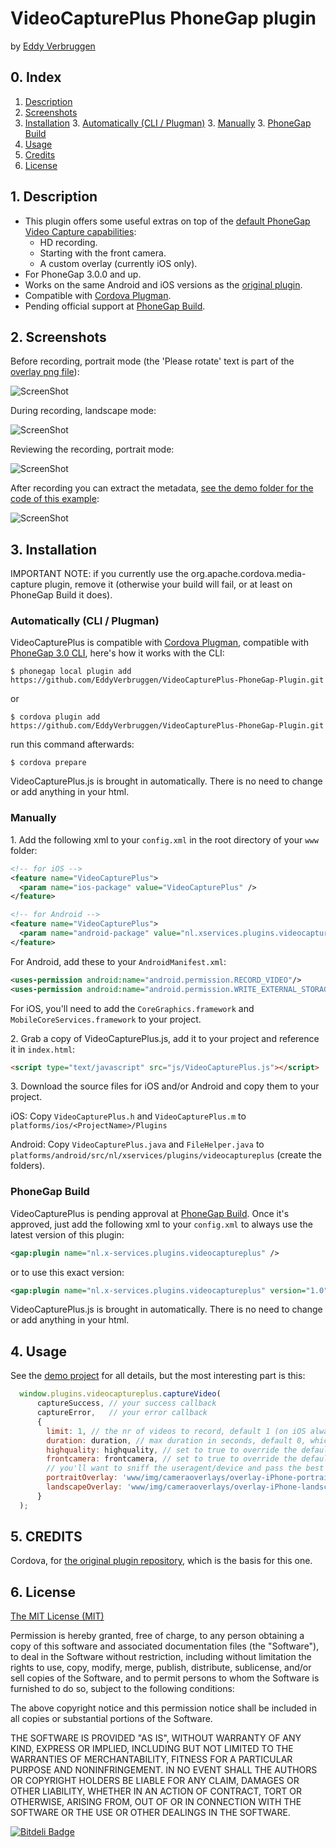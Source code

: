 # VideoCapturePlus PhoneGap plugin

by [Eddy Verbruggen](http://www.x-services.nl/blog)

## 0. Index

1. [Description](https://github.com/EddyVerbruggen/VideoCapturePlus-PhoneGap-Plugin#1-description)
2. [Screenshots](https://github.com/EddyVerbruggen/VideoCapturePlus-PhoneGap-Plugin#2-screenshots)
3. [Installation](https://github.com/EddyVerbruggen/VideoCapturePlus-PhoneGap-Plugin#3-installation)
	3. [Automatically (CLI / Plugman)](https://github.com/EddyVerbruggen/VideoCapturePlus-PhoneGap-Plugin#automatically-cli--plugman)
	3. [Manually](https://github.com/EddyVerbruggen/VideoCapturePlus-PhoneGap-Plugin#manually)
	3. [PhoneGap Build](https://github.com/EddyVerbruggen/VideoCapturePlus-PhoneGap-Plugin#phonegap-build)
4. [Usage](https://github.com/EddyVerbruggen/VideoCapturePlus-PhoneGap-Plugin#4-usage)
5. [Credits](https://github.com/EddyVerbruggen/VideoCapturePlus-PhoneGap-Plugin#5-credits)
6. [License](https://github.com/EddyVerbruggen/VideoCapturePlus-PhoneGap-Plugin#6-license)

## 1. Description

* This plugin offers some useful extras on top of the [default PhoneGap Video Capture capabilities](http://docs.phonegap.com/en/3.3.0/cordova_media_capture_capture.md.html#capture.captureVideo):
  * HD recording.
  * Starting with the front camera.
  * A custom overlay (currently iOS only).
* For PhoneGap 3.0.0 and up.
* Works on the same Android and iOS versions as the [original plugin](http://docs.phonegap.com/en/3.3.0/cordova_media_capture_capture.md.html#capture.captureVideo).
* Compatible with [Cordova Plugman](https://github.com/apache/cordova-plugman).
* Pending official support at [PhoneGap Build](https://build.phonegap.com/plugins).

## 2. Screenshots

Before recording, portrait mode (the 'Please rotate' text is part of the [overlay png file](demo/img/cameraoverlays/overlay-iPhone-portrait.png)):

![ScreenShot](screenshots/screenshot-before-recording-portrait.png)

During recording, landscape mode:

![ScreenShot](screenshots/screenshot-during-recording-landscape.png)

Reviewing the recording, portrait mode:

![ScreenShot](screenshots/screenshot-reviewing-recording-landscape.png)

After recording you can extract the metadata, [see the demo folder for the code of this example](demo):

![ScreenShot](screenshots/screenshot-after-recording.png)

## 3. Installation


IMPORTANT NOTE: if you currently use the org.apache.cordova.media-capture plugin, remove it (otherwise your build will fail, or at least on PhoneGap Build it does).


### Automatically (CLI / Plugman)
VideoCapturePlus is compatible with [Cordova Plugman](https://github.com/apache/cordova-plugman), compatible with [PhoneGap 3.0 CLI](http://docs.phonegap.com/en/3.0.0/guide_cli_index.md.html#The%20Command-line%20Interface_add_features), here's how it works with the CLI:

```
$ phonegap local plugin add https://github.com/EddyVerbruggen/VideoCapturePlus-PhoneGap-Plugin.git
```
or
```
$ cordova plugin add https://github.com/EddyVerbruggen/VideoCapturePlus-PhoneGap-Plugin.git
```
run this command afterwards:
```
$ cordova prepare
```

VideoCapturePlus.js is brought in automatically. There is no need to change or add anything in your html.

### Manually

1\. Add the following xml to your `config.xml` in the root directory of your `www` folder:
```xml
<!-- for iOS -->
<feature name="VideoCapturePlus">
  <param name="ios-package" value="VideoCapturePlus" />
</feature>
```
```xml
<!-- for Android -->
<feature name="VideoCapturePlus">
  <param name="android-package" value="nl.xservices.plugins.videocaptureplus.VideoCapturePlus" />
</feature>
```

For Android, add these to your `AndroidManifest.xml`:
```xml
<uses-permission android:name="android.permission.RECORD_VIDEO"/>
<uses-permission android:name="android.permission.WRITE_EXTERNAL_STORAGE"/>
```

For iOS, you'll need to add the `CoreGraphics.framework` and `MobileCoreServices.framework` to your project.

2\. Grab a copy of VideoCapturePlus.js, add it to your project and reference it in `index.html`:
```html
<script type="text/javascript" src="js/VideoCapturePlus.js"></script>
```

3\. Download the source files for iOS and/or Android and copy them to your project.

iOS: Copy `VideoCapturePlus.h` and `VideoCapturePlus.m` to `platforms/ios/<ProjectName>/Plugins`

Android: Copy `VideoCapturePlus.java` and `FileHelper.java` to `platforms/android/src/nl/xservices/plugins/videocaptureplus` (create the folders).

### PhoneGap Build

VideoCapturePlus is pending approval at [PhoneGap Build](http://build.phonegap.com/plugins). Once it's approved, just add the following xml to your `config.xml` to always use the latest version of this plugin:
```xml
<gap:plugin name="nl.x-services.plugins.videocaptureplus" />
```
or to use this exact version:
```xml
<gap:plugin name="nl.x-services.plugins.videocaptureplus" version="1.0" />
```

VideoCapturePlus.js is brought in automatically. There is no need to change or add anything in your html.

## 4. Usage
See the [demo project](demo) for all details, but the most interesting part is this:
```javascript
  window.plugins.videocaptureplus.captureVideo(
      captureSuccess, // your success callback
      captureError,   // your error callback
      {
        limit: 1, // the nr of videos to record, default 1 (on iOS always 1)
        duration: duration, // max duration in seconds, default 0, which is 'forever'
        highquality: highquality, // set to true to override the default low quality setting
        frontcamera: frontcamera, // set to true to override the default backfacing camera setting
        // you'll want to sniff the useragent/device and pass the best overlay based on that.. assuming iphone here
        portraitOverlay: 'www/img/cameraoverlays/overlay-iPhone-portrait.png', // put the png in your www folder
        landscapeOverlay: 'www/img/cameraoverlays/overlay-iPhone-landscape.png' // not passing an overlay means no image is shown for the landscape orientation
      }
  );
```

## 5. CREDITS ##

Cordova, for [the original plugin repository](https://github.com/apache/cordova-plugin-media-capture), which is the basis for this one.

## 6. License

[The MIT License (MIT)](http://www.opensource.org/licenses/mit-license.html)

Permission is hereby granted, free of charge, to any person obtaining a copy
of this software and associated documentation files (the "Software"), to deal
in the Software without restriction, including without limitation the rights
to use, copy, modify, merge, publish, distribute, sublicense, and/or sell
copies of the Software, and to permit persons to whom the Software is
furnished to do so, subject to the following conditions:

The above copyright notice and this permission notice shall be included in
all copies or substantial portions of the Software.

THE SOFTWARE IS PROVIDED "AS IS", WITHOUT WARRANTY OF ANY KIND, EXPRESS OR
IMPLIED, INCLUDING BUT NOT LIMITED TO THE WARRANTIES OF MERCHANTABILITY,
FITNESS FOR A PARTICULAR PURPOSE AND NONINFRINGEMENT. IN NO EVENT SHALL THE
AUTHORS OR COPYRIGHT HOLDERS BE LIABLE FOR ANY CLAIM, DAMAGES OR OTHER
LIABILITY, WHETHER IN AN ACTION OF CONTRACT, TORT OR OTHERWISE, ARISING FROM,
OUT OF OR IN CONNECTION WITH THE SOFTWARE OR THE USE OR OTHER DEALINGS IN
THE SOFTWARE.


[![Bitdeli Badge](https://d2weczhvl823v0.cloudfront.net/EddyVerbruggen/VideoCapturePlus-PhoneGap-Plugin/trend.png)](https://bitdeli.com/free "Bitdeli Badge")
